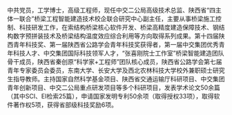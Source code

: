 中共党员，工学博士，高级工程师，现任中交二公局高级技术总监、陕西省“四主体一联合”桥梁工程智能建造技术校企联合研究中心副主任，主要从事桥梁施工控制、科技研发工作，在索结构桥梁核心软件开发、桥梁高精度建造保障技术、钢结构数字预拼装技术及桥梁结构温度效应综合利用等方向取得系列成果。第十四届陕西青年科技奖、第一届陕西省公路学会青年科技奖获得者，第一届中交集团优秀青年科技人才、中交集团国际科技领军人才，“张喜刚院士工作室”桥梁智能建造团队骨干成员，陕西省秦创原“科学家+工程师”团队核心成员，陕西省公路学会第七届青年专家委员会委员，东南大学、长安大学及西北农林科技大学校外兼职硕士研究生指导教师。主持国家自然科学基金项目、陕西省交通运输厅科研项目、中交集团青年创新项目、中交二公局重点研发项目等多个科研项目，发表学术论文50余篇（其中SCI、EI检索25篇），申请国家发明专利50余项（取得授权33项），取得软件著作权5项，获得省部级科技奖励6项。
